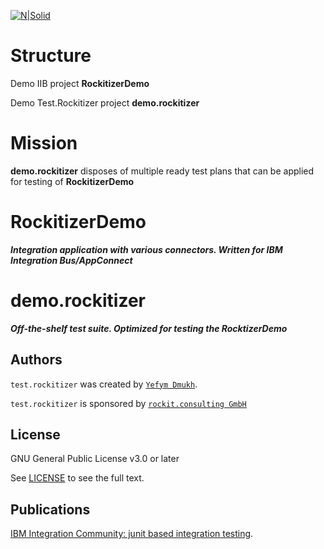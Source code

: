 [![N|Solid](http://www.rockit.consulting/images/logo-fixed.png)](http://www.rockit.consulting)

# Structure
Demo IIB project **RockitizerDemo** 

Demo Test.Rockitizer project **demo.rockitizer**

# Mission

**demo.rockitizer** disposes of multiple ready test plans that can be applied for testing of **RockitizerDemo** 

# RockitizerDemo 
***Integration application with various connectors. Written for IBM Integration Bus/AppConnect***


# demo.rockitizer 
***Off-the-shelf test suite. Optimized for testing the RocktizerDemo*** 

## Authors

`test.rockitizer` was created by [`Yefym Dmukh`](https://github.com/yefymdmukh).

`test.rockitizer` is sponsored by [`rockit.consulting GmbH`](http://www.rockit.consulting/)

## License
GNU General Public License v3.0 or later

See [LICENSE](LICENSE.md) to see the full text.

## Publications
[IBM Integration Community: junit based integration testing](https://developer.ibm.com/integration/blog/2017/08/29/junit-based-integration-testing-ibm-integration-bus/).
